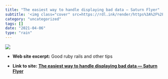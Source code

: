 ```yaml
---
title: "The easiest way to handle displaying bad data — Saturn Flyer"
subtitle: '<img class="cover" src=https://rdl.ink/render/https%3A%2F%2Fwww.saturnflyer.com%2Fblog%2Fthe-easiest...'
category: "uncategorized"
tags: []
date: "2021-04-06"
type: "rain"
---
```

<img class="cover" src=https://rdl.ink/render/https%3A%2F%2Fwww.saturnflyer.com%2Fblog%2Fthe-easiest-way-to-handle-displaying-bad-data>



* **Web site excerpt:** Good ruby rails and other tips

* **Link to site:** **[The easiest way to handle displaying bad data — Saturn Flyer](https://www.saturnflyer.com/blog/the-easiest-way-to-handle-displaying-bad-data)**